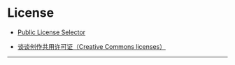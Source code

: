# License

* [Public License Selector](https://ufal.github.io/public-license-selector/)

* [谈谈创作共用许可证（Creative Commons licenses）](http://www.ruanyifeng.com/blog/2008/04/creative_commons_licenses.html)

---
